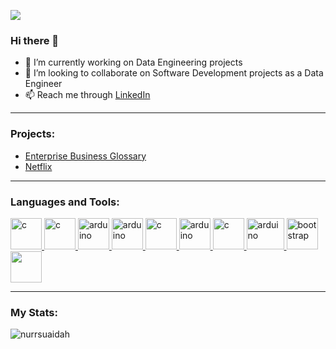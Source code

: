 ![](https://komarev.com/ghpvc/?username=nabilarahmat&style=for-the-badge&color=orange)

### Hi there 👋
- 🔭 I’m currently working on Data Engineering projects
- 👯 I’m looking to collaborate on Software Development projects as a Data Engineer
- 📫 Reach me through [LinkedIn](https://www.linkedin.com/in/nur-suaidah-rezali/)

---
### Projects:
- [Enterprise Business Glossary](https://github.com/nurrsuaidah/business-glossary)
- [Netflix](https://github.com/nurrsuaidah/business-glossary)

---
### Languages and Tools: 

<p align="left">
<a href="https://www.python.org/" target="_blank" rel="noreferrer"> <img src="https://tse3.mm.bing.net/th/id/OIP.lZHtgsqo0gww25bLcpjTqQHaHZ?w=189&h=188&c=7&r=0&o=5&dpr=1.5&pid=1.7" alt="c" width="50" height="50"/> </a>
<a href="https://neo4j.com/" target="_blank" rel="noreferrer"> <img src="https://tse4.mm.bing.net/th/id/OIP.an9Ga3nqMRM1MDxI149CWwAAAA?rs=1&pid=ImgDetMain" alt="c" width="50" height="50"/> </a> 
<a href="https://www.databricks.com/" target="_blank" rel="noreferrer"> <img src="https://www.battery.com/wp-content/uploads/2021/03/Databricks_logo_color.png" alt="arduino" width="50" height="50"/> </a>
<a href="https://code.visualstudio.com/" target="_blank" rel="noreferrer"> <img src="https://tse1.mm.bing.net/th/id/OIP.8nAVT4tTnoeqVj4ScdzPiwHaHY?w=169&h=180&c=7&r=0&o=5&dpr=1.5&pid=1.7" alt="arduino" width="50" height="50"/> </a>
<a href="https://www.postgresql.org/" target="_blank" rel="noreferrer"> <img src="https://tse1.mm.bing.net/th/id/OIP.CG8qTeTuoei796LdScT2bwHaIP?rs=1&pid=ImgDetMain" alt="c" width="50" height="50"/> </a> 
<a href="https://dbeaver.io/" target="_blank" rel="noreferrer"> <img src="https://tse4.mm.bing.net/th/id/OIP._OmCVxExT0lMNX9V7oaBuwAAAA?rs=1&pid=ImgDetMain" alt="arduino" width="50" height="50"/> </a> 
<a href="https://www.tableau.com/" target="_blank" rel="noreferrer"> <img src="https://d1.awsstatic.com/china/hp/partners/tableau-LOGO-new02.5c999da7245fd3cb2ad15cde4bf90d0432b626ef.png" alt="c" width="50" height="50"/> </a>
<a href="https://www.atlassian.com/software/jira" target="_blank" rel="noreferrer"> <img src="https://www.coreit.cz/atlassian/wp-content/uploads/2019/06/jira-1.png" alt="arduino" width="60" height="50"/> </a> 
<a href="https://www.atlassian.com/software/confluence" target="_blank" rel="noreferrer"> <img src="https://cdn.icon-icons.com/icons2/2107/PNG/512/file_type_confluence_icon_130672.png" alt="bootstrap" width="50" height="50"/> </a> 
<a> <img src="https://tse1.mm.bing.net/th/id/OIP.6INpILSfB6MhnEYHlvEN4QHaG4?w=196&h=182&c=7&r=0&o=5&dpr=1.5&pid=1.7" width="50" height="50"/> </a> </p>

---
### My Stats: 
<p><img align="left" src="https://github-readme-stats.vercel.app/api/top-langs?username=nurrsuaidah&show_icons=true&locale=en&layout=compact" alt="nurrsuaidah" /></p>
